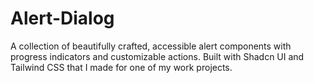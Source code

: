 # Alert-Dialog
A collection of beautifully crafted, accessible alert components with progress indicators and customizable actions. Built with Shadcn UI and Tailwind CSS that I made for one of my work projects.